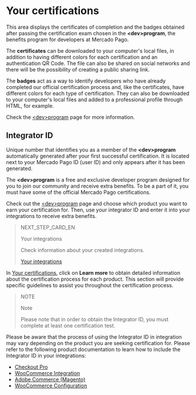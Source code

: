 # Your certifications
 
This area displays the certificates of completion and the badges obtained after passing the certification exam chosen in the **&lt;dev&gt;program**, the benefits program for developers at Mercado Pago.
 
The **certificates** can be downloaded to your computer's local files, in addition to having different colors for each certification and an authentication QR Code. The file can also be shared on social networks and there will be the possibility of creating a public sharing link.
 
The **badges** act as a way to identify developers who have already completed our official certification process and, like the certificates, have different colors for each type of certification. They can also be downloaded to your computer's local files and added to a professional profile through HTML, for example.
 
Check the [&lt;dev&gt;program](https://www.mercadopago[FAKER][URL][DOMAIN]/developers/en/developer-program) page for more information.

## Integrator ID
 
Unique number that identifies you as a member of the **&lt;dev&gt;program** automatically generated after your first successful certification. It is located next to your Mercado Pago ID (user ID) and only appears after it has been generated.
 
The **&lt;dev&gt;program** is a free and exclusive developer program designed for you to join our community and receive extra benefits. To be a part of it, you must have some of the official Mercado Pago certifications.
 
Check out the [&lt;dev&gt;program](https://www.mercadopago[FAKER][URL][DOMAIN]/developers/en/developer-program) page and choose which product you want to earn your certification for. Then, use your integrator ID and enter it into your integrations to receive extra benefits.

> NEXT_STEP_CARD_EN
>
> Your integrations
>
> Check information about your created integrations.
>
> [Your integrations](https://www.mercadopago[FAKER][URL][DOMAIN]/developers/pt/docs/your-integrations/introduction)

In [Your certifications](/developers/panel/developer-program), click on **Learn more** to obtain detailed information about the certification process for each product. This section will provide specific guidelines to assist you throughout the certification process.

> NOTE
>
> Note
>
> Please note that in order to obtain the Integrator ID, you must complete at least one certification test.

Please be aware that the process of using the Integrator ID in integration may vary depending on the product you are seeking certification for. Please refer to the following product documentation to learn how to include the Integrator ID in your integrations:
   - [Checkout Pro](https://www.mercadopago[FAKER][URL][DOMAIN]/developers/en/docs/checkout-pro/additional-content/integration-metrics)
   - [WooCommerce Integration](https://www.mercadopago[FAKER][URL][DOMAIN]/developers/en/docs/woocommerce/integration-configuration/plugin-configuration)
   - [Adobe Commerce (Magento)](https://www.mercadopago[FAKER][URL][DOMAIN]/developers/en/docs/additional-content/integration-metrics)
   - [WooCommerce Configuration](https://www.mercadopago[FAKER][URL][DOMAIN]/developers/en/docs/woocommerce/integration-configuration/plugin-configuration)
